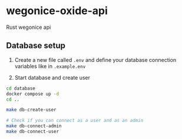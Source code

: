 # wegonice-oxide-api

Rust wegonice api

## Database setup

1. Create a new file called `.env` and define your database connection variables like in `.example.env`

2. Start database and create user

```bash
cd database
docker compose up -d
cd ..

make db-create-user

# Check if you can connect as a user and as an admin
make db-connect-admin
make db-connect-user
```
